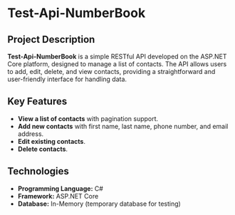 # Test-Api-NumberBook

## Project Description

**Test-Api-NumberBook** is a simple RESTful API developed on the ASP.NET Core platform, designed to manage a list of contacts. The API allows users to add, edit, delete, and view contacts, providing a straightforward and user-friendly interface for handling data.

## Key Features

- **View a list of contacts** with pagination support.
- **Add new contacts** with first name, last name, phone number, and email address.
- **Edit existing contacts**.
- **Delete contacts**.

## Technologies

- **Programming Language:** C#
- **Framework:** ASP.NET Core
- **Database:** In-Memory (temporary database for testing)
